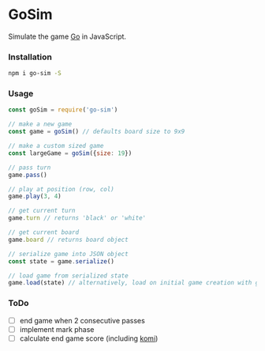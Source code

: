 # GoSim
Simulate the game [Go](https://en.wikipedia.org/wiki/Go_(game)) in JavaScript.

### Installation

```bash
npm i go-sim -S
```

### Usage

```javascript
const goSim = require('go-sim')

// make a new game
const game = goSim() // defaults board size to 9x9

// make a custom sized game
const largeGame = goSim({size: 19})

// pass turn
game.pass()

// play at position (row, col)
game.play(3, 4)

// get current turn
game.turn // returns 'black' or 'white'

// get current board
game.board // returns board object

// serialize game into JSON object
const state = game.serialize()

// load game from serialized state
game.load(state) // alternatively, load on initial game creation with goSim({load: state})
```

### ToDo

- [ ] end game when 2 consecutive passes
- [ ] implement mark phase
- [ ] calculate end game score (including [komi](https://en.wikipedia.org/wiki/Go_(game)#Komi))
